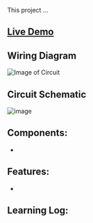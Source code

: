 This project ...

## [Live Demo]()
[comment]: # (insert video in the next line)


## Wiring Diagram
![Image of Circuit]()

## Circuit Schematic
![image]()

## Components:
- 

## Features:
- 

## Learning Log:

